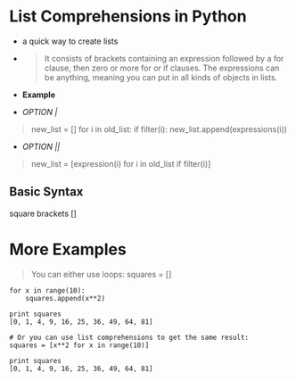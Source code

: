 # List Comprehensions in Python

- a quick way to create lists
- > It consists of brackets containing an expression followed by a for clause, then
zero or more for or if clauses. The expressions can be anything, meaning you can
put in all kinds of objects in lists.

- **Example**
- *OPTION |*
> new_list = []
for i in old_list:
    if filter(i):
        new_list.append(expressions(i))

- *OPTION ||* 
> new_list = [expression(i) for i in old_list if filter(i)]

## Basic Syntax
square brackets []

# More Examples

>    You can either use loops:
    squares = []

    for x in range(10):
        squares.append(x**2)
    
    print squares
    [0, 1, 4, 9, 16, 25, 36, 49, 64, 81]

    # Or you can use list comprehensions to get the same result:
    squares = [x**2 for x in range(10)]

    print squares
    [0, 1, 4, 9, 16, 25, 36, 49, 64, 81]


